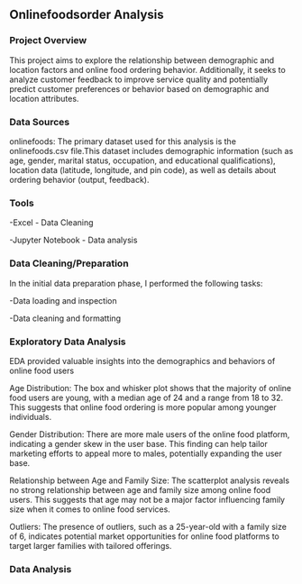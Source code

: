 ## Onlinefoodsorder Analysis

### Project Overview
This project aims to explore the relationship between demographic and location factors and online food ordering behavior. Additionally, it seeks to analyze customer feedback to improve service quality and potentially predict customer preferences or behavior based on demographic and location attributes.

### Data Sources
onlinefoods: The primary dataset used for this analysis is the onlinefoods.csv file.This dataset includes demographic information (such as age, gender, marital status, occupation, and educational qualifications), location data (latitude, longitude, and pin code), as well as details about ordering behavior (output, feedback). 

### Tools 
-Excel - Data Cleaning

-Jupyter Notebook - Data analysis

### Data Cleaning/Preparation 
In the initial data preparation phase, I performed the following tasks:

-Data loading and inspection

-Data cleaning and formatting

### Exploratory Data Analysis
EDA provided valuable insights into the demographics and behaviors of online food users

Age Distribution: The box and whisker plot shows that the majority of online food users are young, with a median age of 24 and a range from 18 to 32. This suggests that online food ordering is more popular among younger individuals.

Gender Distribution: There are more male users of the online food platform, indicating a gender skew in the user base. This finding can help tailor marketing efforts to appeal more to males, potentially expanding the user base.

Relationship between Age and Family Size: The scatterplot analysis reveals no strong relationship between age and family size among online food users. This suggests that age may not be a major factor influencing family size when it comes to online food services.

Outliers: The presence of outliers, such as a 25-year-old with a family size of 6, indicates potential market opportunities for online food platforms to target larger families with tailored offerings.

### Data Analysis


